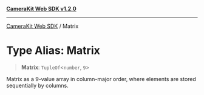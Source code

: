 [**CameraKit Web SDK v1.2.0**](../README.md)

***

[CameraKit Web SDK](../globals.md) / Matrix

# Type Alias: Matrix

> **Matrix**: `TupleOf`\<`number`, `9`\>

Matrix as a 9-value array in column-major order,
where elements are stored sequentially by columns.
